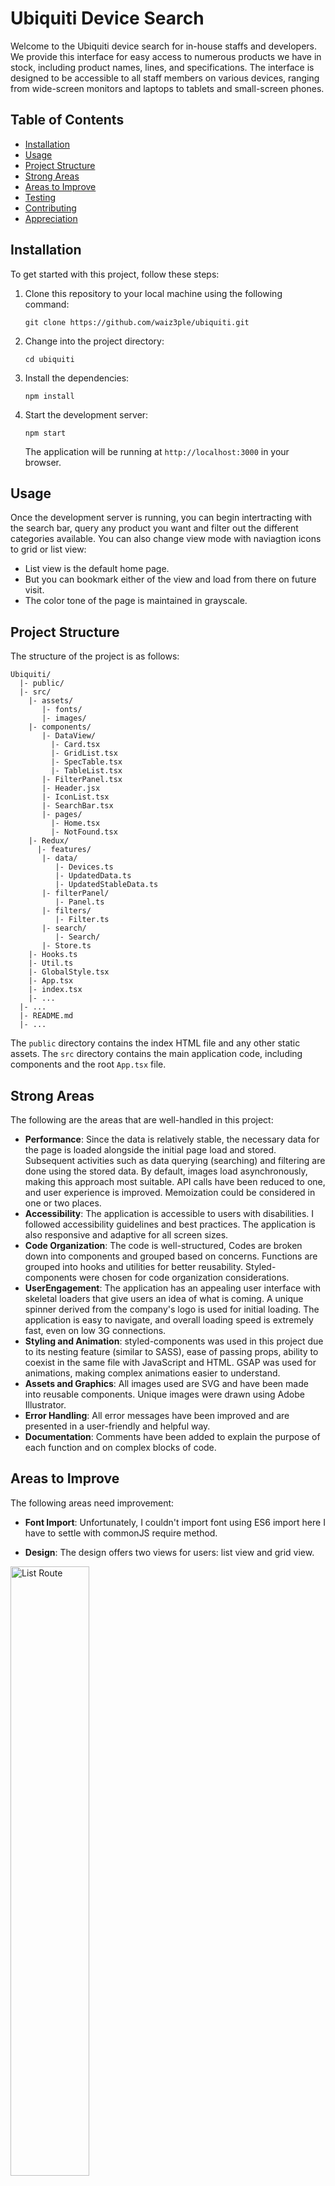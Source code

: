 # Ubiquiti Device Search

Welcome to the Ubiquiti device search for in-house staffs and developers. We provide this interface for easy access to numerous products we have in stock, including product names, lines, and specifications. The interface is designed to be accessible to all staff members on various devices, ranging from wide-screen monitors and laptops to tablets and small-screen phones.

## Table of Contents

- [Installation](#installation)
- [Usage](#usage)
- [Project Structure](#project-structure)
- [Strong Areas](#strong-areas)
- [Areas to Improve](#areas-to-improve)
- [Testing](#testing)
- [Contributing](#contributing)
- [Appreciation](#appreciation)

## Installation

To get started with this project, follow these steps:

1. Clone this repository to your local machine using the following command:
   ```
   git clone https://github.com/waiz3ple/ubiquiti.git
   ```
2. Change into the project directory:
   ```
   cd ubiquiti
   ```
3. Install the dependencies:
   ```
   npm install
   ```
4. Start the development server:
   ```
   npm start
   ```
   The application will be running at `http://localhost:3000` in your browser.

## Usage

Once the development server is running, you can begin intertracting with the search bar, query any product you want and filter out the different categories available. You can also change view mode with naviagtion icons to grid or list view:

- List view is the default home page.
- But you can bookmark either of the view and load from there on future visit.
- The color tone of the page is maintained in grayscale.

## Project Structure

The structure of the project is as follows:

```
Ubiquiti/
  |- public/
  |- src/
    |- assets/
       |- fonts/
       |- images/
    |- components/
       |- DataView/
         |- Card.tsx
         |- GridList.tsx
         |- SpecTable.tsx
         |- TableList.tsx
       |- FilterPanel.tsx
       |- Header.jsx
       |- IconList.tsx
       |- SearchBar.tsx
       |- pages/
         |- Home.tsx
         |- NotFound.tsx
    |- Redux/
      |- features/
       |- data/
          |- Devices.ts
          |- UpdatedData.ts
          |- UpdatedStableData.ts
       |- filterPanel/
          |- Panel.ts
       |- filters/
          |- Filter.ts
       |- search/
          |- Search/
       |- Store.ts
    |- Hooks.ts
    |- Util.ts
    |- GlobalStyle.tsx
    |- App.tsx
    |- index.tsx
    |- ...
  |- ...
  |- README.md
  |- ...
```

The `public` directory contains the index HTML file and any other static assets. The `src` directory contains the main application code, including components and the root `App.tsx` file.

## Strong Areas

The following are the areas that are well-handled in this project:

- **Performance**: Since the data is relatively stable, the necessary data for the page is loaded alongside the initial page load and stored. Subsequent activities such as data querying (searching) and filtering are done using the stored data. By default, images load asynchronously, making this approach most suitable. API calls have been reduced to one, and user experience is improved. Memoization could be considered in one or two places.
- **Accessibility**: The application is accessible to users with disabilities. I followed accessibility guidelines and best practices. The application is also responsive and adaptive for all screen sizes.
- **Code Organization**: The code is well-structured, Codes are broken down into components and grouped based on concerns. Functions are grouped into hooks and utilities for better reusability. Styled-components were chosen for code organization considerations.
- **UserEngagement**: The application has an appealing user interface with skeletal loaders that give users an idea of what is coming. A unique spinner derived from the company's logo is used for initial loading. The application is easy to navigate, and overall loading speed is extremely fast, even on low 3G connections.
- **Styling and Animation**: styled-components was used in this project due to its nesting feature (similar to SASS), ease of passing props, ability to coexist in the same file with JavaScript and HTML. GSAP was used for animations, making complex animations easier to understand.
- **Assets and Graphics**: All images used are SVG and have been made into reusable components. Unique images were drawn using Adobe Illustrator.
- **Error Handling**: All error messages have been improved and are presented in a user-friendly and helpful way.
- **Documentation**: Comments have been added to explain the purpose of each function and on complex blocks of code.

## Areas to Improve

The following areas need improvement:

- **Font Import**: Unfortunately, I couldn't import font using ES6 import here I have to settle with commonJS require method.

- **Design**: The design offers two views for users: list view and grid view.

<img src="./src/assets/readme-images/list-route.png" alt="List Route" width="50%"> 
<p>List View</p>

However, if a user navigate through grid route, they will not receive the same information as those who navigated thtough the list route, as device specification is not available in the grid view. Therefore, the grid view needs to be redesigned or adjusted in such a way that the same information is received regardless the route token.

<img src="./src/assets/readme-images/grid-route.png" alt="Grid Route" width="50%">
<p>Grid View<p></p>
 
 The filter panel needs to be draggable so that it's not be obstructing the user view especially those on small screens.
 or the entire navigation could be re-design for small screen which will be collapsible.

<img src="./src/assets/readme-images/filter-panel.png" alt="Filter Panel" width="150">
<p>Filter Panel</p>

- **Testing**: I have only written few tests, lot of test still need to be written.

## Testing

The test environment has been well configured, to continue with the test:

1. To run tests:
   ```
   npm run test
   ```
2. To check test coverage report
   ```
   npm run coverage
   ```
3. To re-format all changes
   ```
   npm run format
   ```
4. To lint
   ```
   npm run lint
   ```
   However, the test environment is configured to run test, lint and format before push. However, it will abort pushing to remote repo if it flag any error.

## Contributing

Continue with this project from the area marked as "Area to improve".

---

## Appreciation

I wanted to express my sincere appreciation for the opportunity given to me to work on this project assessment. It was an enriching experience, and I wanted to take a moment to thank you for considering me as a candidate for the position.

Thanks!
